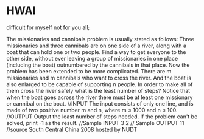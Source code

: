 # HWAI
difficult for myself not for you all;


The missionaries and cannibals problem is usually stated as follows: Three missionaries and three cannibals are on one side of a river,
along with a boat that can hold one or two people. Find a way to get everyone to the other side, 
without ever leaving a group of missionaries in one place (including the boat) outnumbered by the cannibals in that place. 
Now the problem has been extended to be more complicated. There are m missionaries and m cannibals who want to cross the river. 
And the boat is also enlarged to be capable of supporting n people. 
In order to make all of them cross the river safely what is the least number of steps? 
Notice that when the boat goes across the river there must be at least one missionary or cannibal on the boat.
 //INPUT
The input consists of only one line, and is made of two positive number m and n, where m ≤ 1000 and n ≤ 100.
  //OUTPUT
Output the least number of steps needed. If the problem can't be solved, print -1 as the result.
//Sample INPUT
3 2
// Sample OUTPUT
11
//source
South Central China 2008 hosted by NUDT
